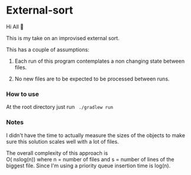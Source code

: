 # External-sort

Hi All 👋 

This is my take on an improvised external sort. 

This has a couple of assumptions:

1. Each run of this program contemplates a non changing state between files.

2. No new files are to be expected to be processed between runs.

### How to use
At the root directory just run ` ./gradlew run`

### Notes

I didn't have the time to actually measure the sizes of the objects to make sure this solution scales well with a lot of files.

The overall complexity of this approach is   
O( n*s*log(n)) where n = number of files and s = number of lines of the biggest file. Since I'm using a priority queue insertion time is log(n).
